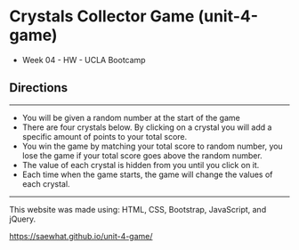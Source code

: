 # Crystals Collector Game (unit-4-game)
* Week 04 - HW - UCLA Bootcamp
 
 ## Directions
 ---
 
* You will be given a random number at the start of the game
* There are four crystals below. By clicking on a crystal you will add a specific amount of points to your total score.
* You win the game by matching your total score to random number, you lose the game if your total score goes above the random number.
* The value of each crystal is hidden from you until you click on it.
* Each time when the game starts, the game will change the values of each crystal.

---

This website was made using: HTML, CSS, Bootstrap, JavaScript, and jQuery.

https://saewhat.github.io/unit-4-game/

